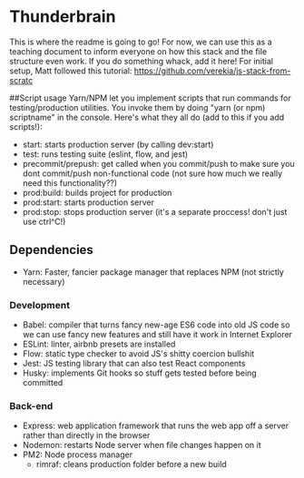 # Thunderbrain
This is where the readme is going to go! For now, we can use this as a teaching document to inform everyone on how this stack and the file structure even work. If you do something whack, add it here! For initial setup, Matt followed this tutorial: https://github.com/verekia/js-stack-from-scratc

##Script usage
Yarn/NPM let you implement scripts that run commands for testing/production utilities. You invoke them by doing "yarn (or npm) scriptname" in the console. Here's what they all do (add to this if you add scripts!):
* start: starts production server (by calling dev:start)
* test: runs testing suite (eslint, flow, and jest)
* precommit/prepush: get called when you commit/push to make sure you dont commit/push non-functional code (not sure how much we really need this functionality??) 
* prod:build: builds project for production
* prod:start: starts production server
* prod:stop: stops production server (it's a separate proccess! don't just use ctrl^C!)

## Dependencies
* Yarn: Faster, fancier package manager that replaces NPM (not strictly necessary)
### Development
* Babel: compiler that turns fancy new-age ES6 code into old JS code so we can use fancy new features and still have it work in Internet Explorer
* ESLint: linter, airbnb presets are installed
* Flow: static type checker to avoid JS's shitty coercion bullshit
* Jest: JS testing library that can also test React components
* Husky: implements Git hooks so stuff gets tested before being committed
### Back-end
* Express: web application framework that runs the web app off a server rather than directly in the browser
* Nodemon: restarts Node server when file changes happen on it
* PM2: Node process manager
  * rimraf: cleans production folder before a new build